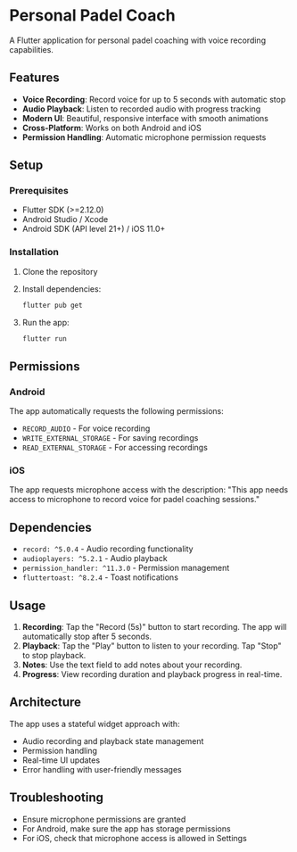 # Personal Padel Coach

A Flutter application for personal padel coaching with voice recording capabilities.

## Features

- **Voice Recording**: Record voice for up to 5 seconds with automatic stop
- **Audio Playback**: Listen to recorded audio with progress tracking
- **Modern UI**: Beautiful, responsive interface with smooth animations
- **Cross-Platform**: Works on both Android and iOS
- **Permission Handling**: Automatic microphone permission requests

## Setup

### Prerequisites

- Flutter SDK (>=2.12.0)
- Android Studio / Xcode
- Android SDK (API level 21+) / iOS 11.0+

### Installation

1. Clone the repository
2. Install dependencies:
   ```bash
   flutter pub get
   ```

3. Run the app:
   ```bash
   flutter run
   ```

## Permissions

### Android
The app automatically requests the following permissions:
- `RECORD_AUDIO` - For voice recording
- `WRITE_EXTERNAL_STORAGE` - For saving recordings
- `READ_EXTERNAL_STORAGE` - For accessing recordings

### iOS
The app requests microphone access with the description:
"This app needs access to microphone to record voice for padel coaching sessions."

## Dependencies

- `record: ^5.0.4` - Audio recording functionality
- `audioplayers: ^5.2.1` - Audio playback
- `permission_handler: ^11.3.0` - Permission management
- `fluttertoast: ^8.2.4` - Toast notifications

## Usage

1. **Recording**: Tap the "Record (5s)" button to start recording. The app will automatically stop after 5 seconds.
2. **Playback**: Tap the "Play" button to listen to your recording. Tap "Stop" to stop playback.
3. **Notes**: Use the text field to add notes about your recording.
4. **Progress**: View recording duration and playback progress in real-time.

## Architecture

The app uses a stateful widget approach with:
- Audio recording and playback state management
- Permission handling
- Real-time UI updates
- Error handling with user-friendly messages

## Troubleshooting

- Ensure microphone permissions are granted
- For Android, make sure the app has storage permissions
- For iOS, check that microphone access is allowed in Settings
